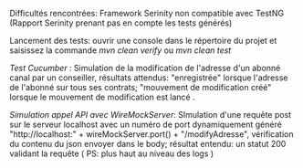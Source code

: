 
Difficultés rencontrées:
Framework Serinity non compatible avec TestNG (Rapport Serinity prenant pas en compte les tests générés)

Lancement des tests: ouvrir une console dans le répertoire du projet et saisissez la commande *mvn clean verify* ou *mvn clean test*

*Test Cucumber* : Simulation de la modification de l'adresse d'un abonné canal par un conseiller, résultats attendus: "enregistrée" lorsque l'adresse de l'abonné sur tous ses contrats; "mouvement de modification créé" lorsque le mouvement de modification est lancé .

*Simulation appel API avec WireMockServer*:  SImulation d'une requête post sur le serveur localhost avec un numéro de port dynamiquement généré "http://localhost:" + wireMockServer.port() + "/modifyAdresse", vérification du contenu du json envoyer dans le body; résultat entendu: un statut 200 validant la requête ( PS: plus haut au niveau des logs )

